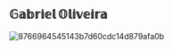 ## 𝔾𝕒𝕓𝕣𝕚𝕖𝕝 𝕆𝕝𝕚𝕧𝕖𝕚𝕣𝕒
                                                                      


![8766964545143b7d60cdc14d879afa0b](https://github.com/user-attachments/assets/2191f8d0-8ef3-47dd-ac65-5d4573ad2f95)
